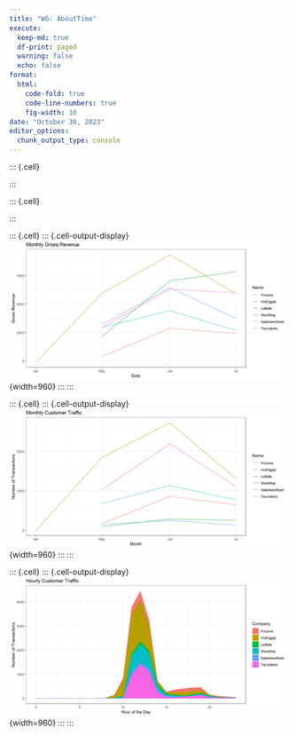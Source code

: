 ```yaml
---
title: "W6: AboutTime"
execute:
  keep-md: true
  df-print: paged
  warning: false
  echo: false
format:
  html:
    code-fold: true
    code-line-numbers: true
    fig-width: 10
date: "October 30, 2023"
editor_options: 
  chunk_output_type: console
---
```



::: {.cell}

:::

::: {.cell}

:::

::: {.cell}
::: {.cell-output-display}
![](AboutTime_files/figure-html/unnamed-chunk-3-1.png){width=960}
:::
:::

::: {.cell}
::: {.cell-output-display}
![](AboutTime_files/figure-html/unnamed-chunk-4-1.png){width=960}
:::
:::

::: {.cell}
::: {.cell-output-display}
![](AboutTime_files/figure-html/unnamed-chunk-5-1.png){width=960}
:::
:::
